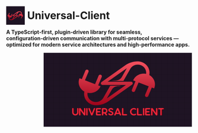 # <img src="./public/images/universal-client-logo.png" alt="universal-client-logo" style="width:50px;margin-bottom:-15px;"/> Universal-Client

**A TypeScript‑first, plugin‑driven library for seamless, configuration‑driven communication with multi-protocol services — optimized for modern service architectures and high‑performance apps.**

<img src="./public/images/universal-client.png" alt="universal-client" style="width:60%;min-width:400px; margin-left: 20%"/>

